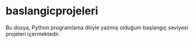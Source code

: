 # baslangicprojeleri
Bu dosya, Python programlama diliyle yazmış olduğum başlangıç seviyesi projeleri içermektedir.
